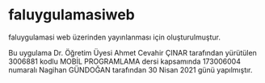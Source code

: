 # faluygulamasiweb
faluygulamasi web üzerinden yayınlanması için oluşturulmuştur.

Bu uygulama Dr. Öğretim Üyesi Ahmet Cevahir ÇINAR tarafından yürütülen 3006881 kodlu MOBİL PROGRAMLAMA dersi kapsamında 173006004 numaralı Nagihan GÜNDOĞAN tarafından 30 Nisan 2021 günü yapılmıştır.	
